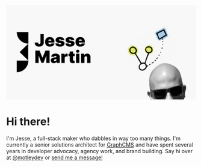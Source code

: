 ![](images/header.png?raw=true)

# Hi there!
I'm Jesse, a full-stack maker who dabbles in way too many things. I'm currently a senior solutions architect for [GraphCMS](https://graphcms.com) and have spent several years in developer advocacy, agency work, and brand building. Say hi over at [@motleydev](https://twitter.com/motleydev) or [send me a message!](mailto:hi@jmart.tech)
